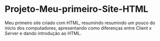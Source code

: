 # Projeto-Meu-primeiro-Site-HTML
Meu primeiro site criado com HTML, resumindo  resumindo um pouco do início dos computadores, apresentando como diferenças entre Client x Server e dando introdução ao HTML.
